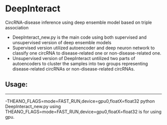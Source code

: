# DeepInteract
CircRNA-disease inference using deep ensemble model based on triple association
- DeepInteract_new.py is the main code using both supervised and unsupervised version of deep ensemble models
- Supervised version utilized autoencoder and deep neuron network to classify one circRNA to disease-related one or non-disease-related 
one.
- Unsupervised version of DeepInteract untilized two parts of autoencoders to cluster the samples into two groups representing disease-related circRNAs or non-disease-related circRNAs.
## Usage:
------
-THEANO_FLAGS=mode=FAST_RUN,device=gpu0,floatX=float32 python DeepInteract_new.py
using THEANO_FLAGS=mode=FAST_RUN,device=gpu0,floatX=float32 is for using gpu.


